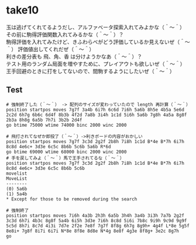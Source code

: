# take10

玉は逃げてくれてるようだし、アルファベータ探索入れてみよかな（＾～＾）  
その前に駒得評価関数入れてみるかな（＾～＾）？  
駒得評価を入れてみたけど、きふわらべがどう評価しているか見えないぜ（＾～＾）
評価値出してくれだぜ（＾～＾）  
利きの差分表も 飛、角、香 は分けようかなあ（＾～＾）？  
テスト用のランダム局面を増やすために、プレイアウトも欲しいぜ（＾～＾）  
王手回避のときに打をしてないので、間駒するようにしたいぜ（＾～＾）  

## Test

```plain
# 強制終了した（＾～＾） -> 配列のサイズが変わっていたので length 再計算（＾～＾）
position startpos moves 7g7f 3a4b 6i7h 6c6d 7i6h 5a6b 8h5e 4b5a 5e6d 2c2d 6h7g 6b6c 6d4f 8b3b 4f2d 7a8b 3i4h 1c1d 5i6h 5a6b 7g8h 4a5a 8g8f 2b3a 8h8g 6a5b 7h7i 3b2b 2d4f
go btime 75000 wtime 74000 binc 2000 winc 2000

# 飛打されてなぜか即投了（＾～＾）->利きボードの内容がおかしい
position startpos moves 7g7f 3c3d 2g2f 2b8h 7i8h 1c1d B*4e B*7h 6i7h 8c8d 4e6c+ 3d3e 6c5c 8b6b 5c6b 5a6b R*6d
go btime 69000 wtime 68000 binc 2000 winc 2000
# 手を戻してみよ（＾～＾）馬で王手されてるな（＾～＾）
position startpos moves 7g7f 3c3d 2g2f 2b8h 7i8h 1c1d B*4e B*7h 6i7h 8c8d 4e6c+ 3d3e 6c5c 8b6b 5c6b
movelist
MoveList
--------
(0) 5a6b
(1) 5a4b
* Except for those to be removed during the search

# 強制終了
position startpos moves 7i6h 4a3b 2h3h 6a5b 3h4h 3a4b 3i3h 7a7b 2g2f 3c3d 6h7i 4b3c 8g8f 5a4b 6i5h 3d3e 7i6h 8c8d 5i6i 7b8c 9i9h 9c9d 9g9f 5c5d 8h7i 8c7d 4i3i 7d7e 2f2e 7e8f 7g7f 8f8g 6h7g 8g9h+ 4g4f L*8e 5g5f 8e8i+ 7g8f 8i7i 6i7i N*8e 8f8e 8d8e N*4g 8e8f 4g3e 8f8g+ 3e2c 8g7h
go
```
